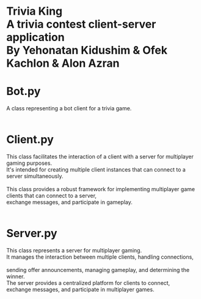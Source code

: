 # Trivia King </br> A trivia contest client-server application </br> By Yehonatan Kidushim & Ofek Kachlon & Alon Azran

# Bot.py
A class representing a bot client for a trivia game. <br /> <br />

# Client.py
This class facilitates the interaction of a client with a server for multiplayer gaming purposes. <br />
It's intended for creating multiple client instances that can connect to a server simultaneously. <br /> <br />
This class provides a robust framework for implementing multiplayer game clients that can connect to a server, <br />
exchange messages, and participate in gameplay. <br /> <br />

# Server.py
This class represents a server for multiplayer gaming. <br />
It manages the interaction between multiple clients, handling connections, <br /> <br />
sending offer announcements, managing gameplay, and determining the winner. <br />
The server provides a centralized platform for clients to connect, <br />
exchange messages, and participate in multiplayer games. <br /> <br />
